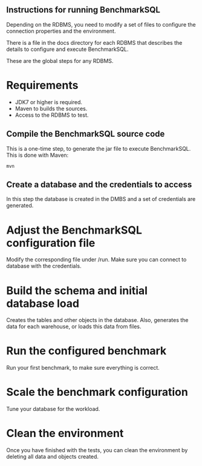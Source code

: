 
Instructions for running BenchmarkSQL
-------------------------------------

Depending on the RDBMS, you need to modify a set of files to configure the
connection properties and the environment.

There is a file in the docs directory for each RDBMS that describes the details
to configure and execute BenchmarkSQL.

These are the global steps for any RDBMS.

# Requirements

* JDK7 or higher is required.
* Maven to builds the sources.
* Access to the RDBMS to test.

## Compile the BenchmarkSQL source code

This is a one-time step, to generate the jar file to execute BenchmarkSQL.
This is done with Maven:

    mvn

## Create a database and the credentials to access

In this step the database is created in the DMBS and a set of credentials are
generated.

# Adjust the BenchmarkSQL configuration file

Modify the corresponding file under /run.
Make sure you can connect to database with the credentials.

# Build the schema and initial database load

Creates the tables and other objects in the database.
Also, generates the data for each warehouse, or loads this data from files.

# Run the configured benchmark

Run your first benchmark, to make sure everything is correct.

# Scale the benchmark configuration

Tune your database for the workload.

# Clean the environment

Once you have finished with the tests, you can clean the environment by deleting all data and objects created.
